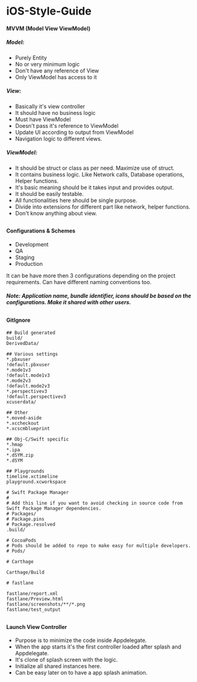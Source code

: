 # iOS-Style-Guide

#### MVVM (Model View ViewModel)

##### Model:

- Purely Entity
- No or very minimum logic
- Don't have any reference of View
- Only ViewModel has access to it

##### View:

- Basically it's view controller
- It should have no business logic
- Must have ViewModel
- Doesn't pass it's reference to ViewModel
- Update UI according to output from ViewModel
- Navigation logic to different views.

##### ViewModel:

- It should be struct or class as per need. Maximize use of struct.
- It contains business logic. Like Network calls, Database operations, Helper functions.
- It's basic meaning should be it takes input and provides output.
- It should be easily testable.
- All functionalities here should be single purpose.
- Divide into extensions for different part like network, helper functions.
- Don't know anything about view.

##

#### **Configurations & Schemes**

- Development
- QA
- Staging
- Production

It can be have more then 3 configurations depending on the project requirements. Can have different naming conventions too.

##### Note: Application name, bundle identifier, icons should be based on the configurations. Make it shared with other users.

##

#### GitIgnore

```
## Build generated
build/
DerivedData/

## Various settings
*.pbxuser
!default.pbxuser
*.mode1v3
!default.mode1v3
*.mode2v3
!default.mode2v3
*.perspectivev3
!default.perspectivev3
xcuserdata/

## Other
*.moved-aside
*.xccheckout
*.xcscmblueprint

## Obj-C/Swift specific
*.hmap
*.ipa
*.dSYM.zip
*.dSYM

## Playgrounds
timeline.xctimeline
playground.xcworkspace

# Swift Package Manager
#
# Add this line if you want to avoid checking in source code from Swift Package Manager dependencies.
# Packages/
# Package.pins
# Package.resolved
.build/

# CocoaPods
# Pods should be added to repo to make easy for multiple developers.
# Pods/

# Carthage

Carthage/Build

# fastlane

fastlane/report.xml
fastlane/Preview.html
fastlane/screenshots/**/*.png
fastlane/test_output

````
 
##

#### Launch View Controller

 - Purpose is to minimize the code inside Appdelegate.
 - When the app starts it's the first controller loaded after splash and Appdelegate.
 - It's clone of splash screen with the logic.
 - Initialize all shared instances here.
 - Can be easy later on to have a app splash animation.


##
